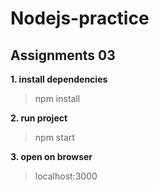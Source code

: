 # Nodejs-practice 
## Assignments 03

  **1. install dependencies**

  > npm install

  **2. run project**

  >npm start

  **3. open on browser**
  
  > localhost:3000

